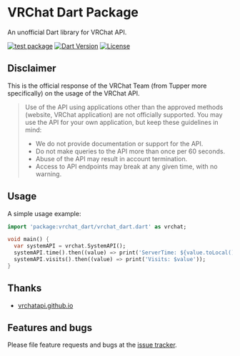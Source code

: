 # VRChat Dart Package

An unofficial Dart library for VRChat API.

[![test package](https://img.shields.io/github/workflow/status/GizmoOAO/vrchat_dart/test%20package/main?label=test%20package&style=flat-square)](https://github.com/GizmoOAO/vrchat_dart/actions/workflows/test-package.yml)
[![Dart Version](https://img.shields.io/badge/Dart-2.10.0-blue.svg?style=flat-square)](https://dart.dev)
[![License](https://img.shields.io/github/license/GizmoOAO/vrchat_dart?style=flat-square)](https://github.com/GizmoOAO/vrchat_dart/blob/main/LICENSE)

## Disclaimer

This is the official response of the VRChat Team (from Tupper more specifically) on the usage of the VRChat API.

> Use of the API using applications other than the approved methods (website, VRChat application) are not officially supported. You may use the API for your own application, but keep these guidelines in mind:
> * We do not provide documentation or support for the API.
> * Do not make queries to the API more than once per 60 seconds.
> * Abuse of the API may result in account termination.
> * Access to API endpoints may break at any given time, with no warning.

## Usage

A simple usage example:

```dart
import 'package:vrchat_dart/vrchat_dart.dart' as vrchat;

void main() {
  var systemAPI = vrchat.SystemAPI();
  systemAPI.time().then((value) => print('ServerTime: ${value.toLocal()}'));
  systemAPI.visits().then((value) => print('Visits: $value'));
}
```

## Thanks

- [vrchatapi.github.io](https://github.com/vrchatapi/vrchatapi.github.io)

## Features and bugs

Please file feature requests and bugs at the [issue tracker][tracker].

[tracker]: https://github.com/GizmoOAO/vrchat_dart/issues
